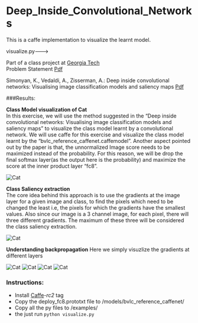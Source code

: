 # Deep_Inside_Convolutional_Networks
This is a caffe implementation to visualize the learnt model.

visualize.py--->

Part of a class project at [Georgia Tech](www.cc.gatech.edu/~zk15/deep_learning_course.html)   
Problem Statement [Pdf](https://github.com/artvandelay/Deep_Inside_Convolutional_Networks/blob/master/Assignment3.pdf)   

Simonyan, K., Vedaldi, A., Zisserman, A.: Deep inside convolutional networks:
Visualising image classification models and saliency maps [Pdf](https://github.com/artvandelay/Deep_Inside_Convolutional_Networks/blob/master/1312.6034v2.pdf)

###Results: 

**Class Model visualization of Cat**  
In this exercise, we will use the method suggested in the “Deep inside convolutional
networks: Visualising image classification models and saliency maps” to visualize the class
model learnt by a convolutional network. We will use caffe for this exercise and visualize
the class model learnt by the “bvlc_reference_caffenet.caffemodel”.
Another aspect pointed out by the paper is that, the unnormalized Image score needs to be maximized instead of the
probability. For this reason, we will be drop the final softmax layer(as the output here is
the probability) and maximize the score at the inner product layer “fc8”.


![Cat](/results/ps3part1.png)

**Class Saliency extraction**  
The core idea behind this approach is to use the gradients at the image
layer for a given image and class, to find the pixels which need to be changed the least
i.e, the pixels for which the gradients have the smallest values. Also since our image is
a 3 channel image, for each pixel, there will three different gradients. The maximum of
these three will be considered the class saliency extraction.

![Cat](/results/ps3part2.png)

**Understanding backpropagation**
Here we simply visuzlize the gradients at different layers

![Cat](/results/ps3part3_conv2.png)
![Cat](/results/ps3part3_norm2.png)
![Cat](/results/ps3part3_pool5.png)
![Cat](/results/ps3part3_fc8.png)

### Instructions:
- Install [Caffe](https://github.com/BVLC/caffe)-*rc2* tag
- Copy the deploy_fc8.prototxt file to /models/bvlc_reference_caffenet/
- Copy all the py files to /examples/
- the just run `python visualize.py`



